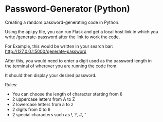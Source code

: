 # Password-Generator (Python)
Creating a random password-generating code in Python. 

Using the api.py file, you can run Flask and get a local host link in which you write /generate-password after the link to work the code.

For Example, this would be written in your search bar: http://127.0.0.1:5000/generate-password

After this, you would need to enter a digit used as the password length in the terminal of wherever you are running the code from. 

It should then display your desired password. 

Rules:
- You can choose the length of character starting from 8
- 2 uppercase letters from A to Z
- 2 lowercase letters from a to z
- 2 digits from 0 to 9
- 2 special characters such as !, ?, #, "
